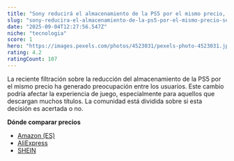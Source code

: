 ```yaml
---
title: "Sony reducirá el almacenamiento de la PS5 por el mismo precio, según afirma una filtración."
slug: "sony-reducira-el-almacenamiento-de-la-ps5-por-el-mismo-precio-segun-afirma-una-f"
date: "2025-09-04T12:27:56.547Z"
niche: "tecnologia"
score: 1
hero: "https://images.pexels.com/photos/4523031/pexels-photo-4523031.jpeg?auto=compress&cs=tinysrgb&fit=crop&h=627&w=1200&auto=compress&cs=tinysrgb&w=1024&h=576&fit=crop"
rating: 4.2
ratingCount: 107
---
```


La reciente filtración sobre la reducción del almacenamiento de la PS5 por el mismo precio ha generado preocupación entre los usuarios. Este cambio podría afectar la experiencia de juego, especialmente para aquellos que descargan muchos títulos. La comunidad está dividida sobre si esta decisión es acertada o no.

**Dónde comparar precios**
- [Amazon (ES)](https://www.amazon.es/s?k=Sony+reducir%C3%A1+el+almacenamiento+de+la+PS5+por+el+mismo+precio%2C+seg%C3%BAn+afirma+una+filtraci%C3%B3n.&language=es_ES&tag=teknovashop25-21)
- [AliExpress](https://es.aliexpress.com/wholesale?SearchText=Sony+reducir%C3%A1+el+almacenamiento+de+la+PS5+por+el+mismo+precio%2C+seg%C3%BAn+afirma+una+filtraci%C3%B3n.)
- [SHEIN](https://es.shein.com/pdsearch?keyword=Sony+reducir%C3%A1+el+almacenamiento+de+la+PS5+por+el+mismo+precio%2C+seg%C3%BAn+afirma+una+filtraci%C3%B3n.)
